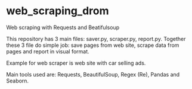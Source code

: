 # web_scraping_drom
Web scraping with Requests and Beatifulsoup

This repository has 3 main files: saver.py, scraper.py, report.py. 
Together these 3 file do simple job: save pages from web site, scrape data from pages and report in visual format.

Example for web scraper is web site with car selling ads.

Main tools used are: Requests, BeautifulSoup, Regex (Re), Pandas and Seaborn.
